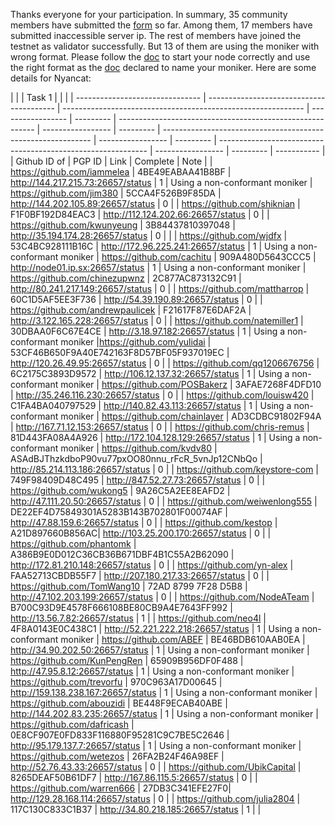 Thanks everyone for your participation.
In summary, 35 community members have submitted the [form](http://nyancat-irisnet.mikecrm.com/SnqhRqw) so far. Among them, 17 members have submitted inaccessible server ip.  The rest of members have joined the testnet as validator successfully. But 13 of them are using the moniker with wrong format. Please follow the [doc](https://github.com/irisnet/testnets/tree/master/nyancat) to start your node correctly and use the right format as the [doc](https://github.com/irisnet/testnets/tree/master/nyancat/v0.14) declared to name your moniker.
Here are some details for Nyancat:

|                                 |                                          | Task 1                                                       |                   |           | 
| ------------------------------- | ---------------------------------------- | ------------------------------------------------------------ | ----------------- | --------- | --------------------------------------------------------- | ----------------- | --------- | ------------------------------------------------------------ | ----------------- | --------- | ------------------------------------------------------------ | ----------------- | --------- | ----------- |
| Github ID  of                 | PGP ID                                   | Link                                                         | Complete | Note | 
| <https://github.com/iammelea>  | 4BE49EABAA41B8BF                         | <http://144.217.215.73:26657/status>               | 1                 | Using a non-conformant moniker        |
<https://github.com/jim380>  | 5CCA4F526B9F85DA                         | <http://144.202.105.89:26657/status>               | 0                 |        |
<https://github.com/shiknian>  | F1F0BF192D84EAC3                         | <http://112.124.202.66:26657/status>               | 0                 |        |
<https://github.com/kwunyeung>  | 3B84437810397048                         | <http://35.194.174.28:26657/status>               | 0                 |        |
| <https://github.com/wjdfx>  | 53C4BC928111B16C                         | <http://172.96.225.241:26657/status>               | 1                 | Using a non-conformant moniker        |
<https://github.com/cachitu>  | 909A480D5643CCC5                         | <http://node01.ip.sx:26657/status>               | 1                 | Using a non-conformant moniker        |
<https://github.com/chinezupwnz>  | 2C877AC873132C91                         | <http://80.241.217.149:26657/status>               | 0                 |        |
<https://github.com/mattharrop>  | 60C1D5AF5EE3F736                         | <http://54.39.190.89:26657/status>               | 0                 |        |
<https://github.com/andrewpaulicek>  | F21617F87E6DAF2A                         | <http://3.122.165.228:26657/status>               | 0                 |        |
<https://github.com/natemiller1>  | 30DBAA0F6C67E4CE                         | <http://3.18.97.182:26657/status>               | 1                 | Using a non-conformant moniker       |<https://github.com/yulidai>  | 53CF46B650F9A40E742163F8D57BF05F937019EC                         | <http://120.26.49.95:26657/status>               | 0                 |        |
<https://github.com/qq1206676756>  | 6C2175C3893D9572                         | <http://106.12.137.32:26657/status>               | 1                 | Using a non-conformant moniker       |
<https://github.com/POSBakerz>  | 3AFAE7268F4DFD10                         | <http://35.246.116.230:26657/status>               | 0                 |        |
<https://github.com/louisw420>  | C1FA4BA040797529                         | <http://140.82.43.113:26657/status>               | 1                 | Using a non-conformant moniker       |
<https://github.com/chainlayer>  | AD3CDBC91802F94A                         | <http://167.71.12.153:26657/status>               | 0                 |        |
<https://github.com/chris-remus>  | 81D443FA08A4A926                         | <http://172.104.128.129:26657/status>               | 1                 | Using a non-conformant moniker       |
<https://github.com/kvdv80>  | ASAdBJThzkdboP90vu77pxOO80nnu_rFcR_5vnJp12CNbQo                         | <http://85.214.113.186:26657/status>               | 0                 |        |
<https://github.com/keystore-com>  | 749F98409D48C495                         | <http://847.52.27.73:26657/status>               | 0                 |        |
<https://github.com/wukong5>  | 9A26C5A2EE8EAFD2                         | <http://47.111.20.50:26657/status>               | 0                 |        |
<https://github.com/weiwenlong555>  | DE22EF4D75849301A5283B143B702801F00074AF                         | <http://47.88.159.6:26657/status>               | 0                 |        |
<https://github.com/kestop>  | A21D897660B856AC| <http://103.25.200.170:26657/status>               | 0                 |        |
<https://github.com/phantomk> | A386B9E0D012C36CB36B671DBF4B1C55A2B62090 | <http://172.81.210.148:26657/status>               | 0                 |        |
<https://github.com/yn-alex> | FAA52713CBDB55F7 | <http://207.180.217.33:26657/status>               | 0                 |        |
<https://github.com/TomWang10> | 72AD 8799 7F28 D5B8 | <http://47.102.203.199:26657/status>               | 0                 |        |
<https://github.com/NodeATeam> | B700C93D9E4578F666108BE80CB9A4E7643FF992 | <http://13.56.7.82:26657/status>               | 1                 |   |
<https://github.com/neo4l> | 4F8A0143E0C438C1 | <http://52.221.222.218:26657/status>               | 1                 |  Using a non-conformant moniker      |
<https://github.com/ABEF> | BE46BDB610AAB0EA | <http://34.90.202.50:26657/status>               | 1                 |  Using a non-conformant moniker      |
<https://github.com/KunPengRen> | 65909B956DF0F488 | <http://47.95.8.12:26657/status>               | 1                 |  Using a non-conformant moniker      |
<https://github.com/trevorfu> | 970C963A17D00645  | <http://159.138.238.167:26657/status>               | 1                 |  Using a non-conformant moniker      |
<https://github.com/abouzidi> | BE448F9ECAB40ABE | <http://144.202.83.235:26657/status>               | 1                 |  Using a non-conformant moniker      |
<https://github.com/dafricash> | 0E8CF907E0FD833F116880F95281C9C7BE5C2646 | <http://95.179.137.7:26657/status>               | 1                 |  Using a non-conformant moniker      |
<https://github.com/wetezos> | 26FA2B24F46A98EF | <http://52.76.43.33:26657/status>               | 0                 |        |
<https://github.com/UbikCapital> | 8265DEAF50B61DF7 | <http://167.86.115.5:26657/status>               | 0                 |        |
<https://github.com/warren666> | 27DB3C341EFE27F0| <http://129.28.168.114:26657/status>               | 0                 |        |
<https://github.com/julia2804> | 117C130C833C1B37 | <http://34.80.218.185:26657/status>               | 1                 |   |
